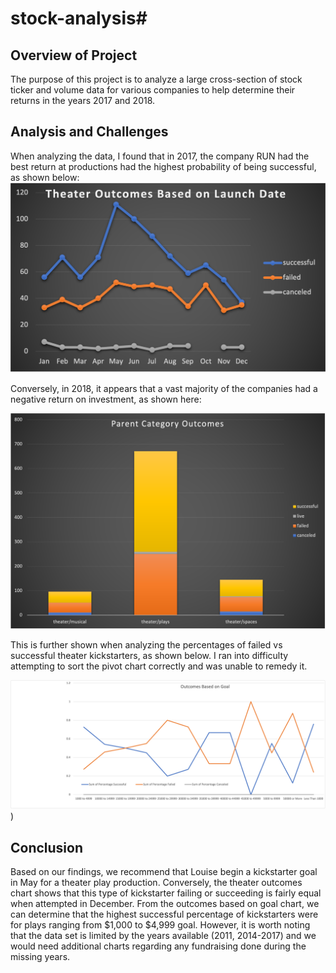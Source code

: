 # stock-analysis#
## Overview of Project ##
The purpose of this project is to analyze a large cross-section of stock ticker and volume data for various companies to help determine their returns in the years 2017 and 2018. 

## Analysis and Challenges ##

When analyzing the data, I found that in 2017, the company RUN had the best return at productions had the highest probability of being successful, as shown below:
![VBA Challenge 2017](https://github.com/fade2blk89/kickstarter-analysis/blob/main/Resources/Theater_Outcomes_vs_Launch.png)

Conversely, in 2018, it appears that a vast majority of the companies had a negative return on investment, as shown here:

![VBA Challenge 2018](https://github.com/fade2blk89/kickstarter-analysis/blob/main/Parent%20Category%20Outcomes%20-%20Theater.png)

This is further shown when analyzing the percentages of failed vs successful theater kickstarters, as shown below. I ran into difficulty attempting to sort the pivot chart correctly and was unable to remedy it. 

![Outcomes Based on Goals](https://github.com/fade2blk89/kickstarter-analysis/blob/main/Resources/Outcomes_vs_Goals.png))

## Conclusion ##

Based on our findings, we recommend that Louise begin a kickstarter goal in May for a theater play production. Conversely, the theater outcomes chart shows that this type of kickstarter failing or succeeding is fairly equal when attempted in December. From the outcomes based on goal chart, we can determine that the highest successful percentage of kickstarters were for plays ranging from $1,000 to $4,999 goal. However, it is worth noting that the data set is limited by the years available (2011, 2014-2017) and we would need additional charts regarding any fundraising done during the missing years.
